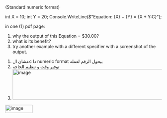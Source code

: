 (Standard numeric format)

int X = 10;
int Y = 20;
Console.WriteLine($"Equation: {X} + {Y} = {X + Y:C}");


in one (1) pdf page:
1. why the output of this Equation = $30.00?
2. what is its benefit?
3. try another example with a different specifier with a screenshot of the output.

1) عشان الc دا numeric format بيحول الرقم لعمله
2) توفير وقت و تنظيم الحاجه
3) <img width="504" height="98" alt="image" src="https://github.com/user-attachments/assets/5b14bf95-2274-45e1-ac6f-fa4a0ed2c75a" />
<img width="88" height="26" alt="image" src="https://github.com/user-attachments/assets/665dfc66-f21a-4b68-b221-3be12acbf9b8" />

